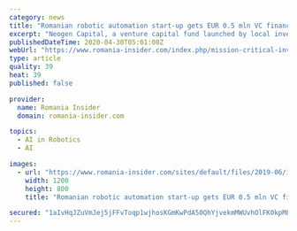 ```yaml
---
category: news
title: "Romanian robotic automation start-up gets EUR 0.5 mln VC financing"
excerpt: "Neogen Capital, a venture capital fund launched by local investor Calin Fusu, has invested EUR 500,000 in Robotic Pro"
publishedDateTime: 2020-04-30T05:01:00Z
webUrl: "https://www.romania-insider.com/index.php/mission-critical-investment-neogen-apr-2020"
type: article
quality: 39
heat: 39
published: false

provider:
  name: Romania Insider
  domain: romania-insider.com

topics:
  - AI in Robotics
  - AI

images:
  - url: "https://www.romania-insider.com/sites/default/files/2019-06/innovation_money_-_shutterstock.jpg"
    width: 1200
    height: 800
    title: "Romanian robotic automation start-up gets EUR 0.5 mln VC financing"

secured: "1aIvHqJZuVmJej5jFFvToqp1wjhosKGmKwPdA50QhYjvekmMWUvhOlFK0kpME0Vwfb44BezbTirs2/BhmbG9sxyFHgUlT9D2IxIV7s5ILZu1yM7HpV3c6f5CQ3xXLhlyJZPA5ZaOIqH5ZTGUWYkyLCBsZSB95lajWXv5cGmEFZLz6+wkKv4NaO/3TqD0WCRURDmY3vZxl007KtsDDtYisOHpvbaN7EfjT3yTK6qvaMwEZRWAawoF/EriBP4vMDyS2R9boemOaGBiTwtgELpd7EN3zf4P6JXswGg30USRFAJVqQ7llmqIv64AV9ql+hAC;3TD2Xp9c88uzU4PZ7mUOPw=="
---
```


